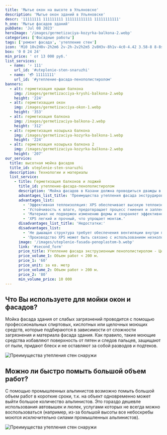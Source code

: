 ```yaml
---
title: 'Мытье окон на высоте в Ульяновске'
description: 'Мытье окон зданий в Ульяновске'
descr: '11111111 111111111 111111111111 11111111111'
h_one: 'Мытье фасадов зданий'
pubDate: 'Jul 08 2023'
heroImage: '/images/germetizaciya-kozyrka-balkona-2.webp'
categories: ['Фасадные работы']
tags: ['ремонт фасада', 'утепление стен']
icon: 'M10 10v2H8v-2h2m6 2v-2h-2v2h2m5 2v8H3v-8h1v-4c0-4.42 3.58-8 8-8s8 3.58 8 8v4h1M7 16H5v4h2v-4m4 0H9v4h2v-4m0-11.92C8.16 4.56 6 7.03 6 10v4h5V4.08M13 14h5v-4c0-2.97-2.16-5.44-5-5.92V14m2 2h-2v4h2v-4m4 0h-2v4h2v-4Z'
box: '0 0 24 24'
min_price: ' от 13 000 руб.'
list_services:
  - name: '⚡ 111'
    url_id: '#uteplenie-sten-snaruzhi'
  - name: '💳 11111111'
    url_id: '#утепление-фасада-пенополистиролом'
banners:
  - alt: герметизация крыши балкона
    img: /images/germetizacciya-kryshi-balkona-2.webp
    height: '224'
  - alt: герметизацция окон
    img: /images/germetizacciya-okon-1.webp
    height: '353'
  - alt: герметизация балкона
    img: /images/germetizaciya-balkona-2.webp
    height: '312'
  - alt: герметизация козырька балкона
    img: /images/germetizaciya-kozyrka-balkona-1.webp
    height: '224'
  - alt: герметизация козырька балкона 2
    img: /images/germetizaciya-kozyrka-balkona-2.webp
    height: '207'
our_service:
  title: высотная мойка фасадов
  title_id: uteplenie-sten-snaruzhi
  description: Технологии и материалы
  list_service:
    - title: Герметизация балконов и лоджий
      title_id: утепление-фасада-пенополистиролом
      description: 'Мойка фасадов в Казани должна проводиться дважды в год. Первый раз - по окончании зимнего сезона, второй раз - перед его началом. Очистка зданий - крайне ответственное мероприятие и к нему нужно подходить со всей ответственностью. Малоэтажные здания, как правило, моют клининговые компании с помощью автовышки. Мойка окон альпинистами применяется чаще всего на высотных зданиях высотой от 15 метров, так как, зачастую, промышленный альпинизм - это единственный способ добраться до места проведения работ. В редких случаях, мойка фасадов зданий проводится при отрицательных температурах. Чаще всего это обусловлено сдачей объектов строительства в зимнее время года. Для таких случаев используются спиртосодержащие растворы и професииональные химические составы, которые позволяют выполнять работы по мойке зданий при темепратуре до -10 градусов.'
      advantages_list_title: 'Преимущества утепления фасада экструдированным пенополистиролом (XPS):'
      advantages_list:
        - 'Эффективная теплоизоляция: XPS обеспечивает высокую теплоизоляцию благодаря низкой теплопроводности.'
        - 'Устойчивость к влаге, предотвращает процесс гниения и заплесневения материала.'
        - 'Материал не подвержен изменению формы и сохраняет эффективность со временем.'
        - 'XPS легкий и прочный, что упрощает монтаж.'
      disadvantages_list_title: 'Недостатки:'
      disadvantages_list:
        - 'Не дышащая структура требует обеспечения вентиляции внутри помещения.'
        - 'Производство XPS может быть связано с использованием неэкологичных веществ.'
      image: '/images/uteplenie-fasada-penoplastom-b.webp'
      link: '#second_form'
      price_title: Утепление фасада экструзионным пенополистиролом - Цена
      price_volume_1: Объем работ < 200 м.
      price_1: '60'
      price_unit: за кв. метр
      price_volume_2: Объем работ > 200 м.
      price_2: '80'
      min_volume_price: 10 000
---
```


## Что Вы используете для мойки окон и фасадов?

Мойка фасада здания от слабых загрязнений проводится с помощью профессиональных спиртовых, кислотных или щелочных моющих средств, которые подбираются в зависимости от сложности загрязнения и материала фасада здания. Как правило, такие моющие средства избавляют поверхность от пятен и следов пальцев, защищают от пыли, придают блеск и не оставляют за собой разводов и подтеков.

![Преимущества утепления стен снаружи](/images/uteplenie-fasada-minvatoj.webp)

## Можно ли быстро помыть большой объем работ?

С помощью промышленных альпинистов возможно помыть большой объем работ в короткие сроки, т.к. на объект одновременно может выйти большое количество альпинистов. Это гораздо дешевле использования автовышек и люлек, услугами которых не всегда можно воспользоваться (например, из-за большой высоты все небоскребы моются исключительно силами промышленных альпинистов).

![Преимущества утепления стен снаружи](/images/uteplenie-fasada-minvatoj.webp)

